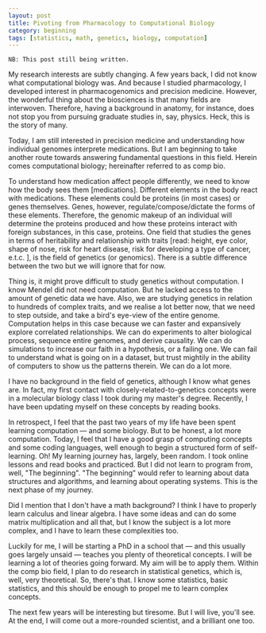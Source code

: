 ```yaml
---
layout: post
title: Pivoting from Pharmacology to Computational Biology
category: beginning
tags: [statistics, math, genetics, biology, computation]
---
```


`NB: This post still being written.`

My research interests are subtly changing. A few years back, I did not know what computational biology was. And because I studied pharmacology, I developed interest in pharmacogenomics and precision medicine. However, the wonderful thing about the biosciences is that many fields are interwoven. Therefore, having a background in anatomy, for instance, does not stop you from pursuing graduate studies in, say, physics. Heck, this is the story of many. 

Today, I am still interested in precision medicine and understanding how individual genomes interprete medications. But I am beginning to take another route towards answering fundamental questions in this field. Herein comes computational biology; hereinafter referred to as comp bio. 

To understand how medication affect people differently, we need to know how the body sees them \[medications\]. Different elements in the body react with medications. These elements could be proteins (in most cases) or genes themselves. Genes, however, regulate/compose/dictate the forms of these elements. Therefore, the genomic makeup of an individual will determine the proteins produced and how these proteins interact with foreign substances, in this case, proteins. One field that studies the genes in terms of heritability and relationship with traits \[read: height, eye color, shape of nose, risk for heart disease, risk for developing a type of cancer, e.t.c. \], is the field of genetics \(or genomics\). There is a subtle difference between the two but we will ignore that for now. 

Thing is, it might prove difficult to study genetics without computation. I know Mendel did not need computation. But he lacked access to the amount of genetic data we have. Also, we are studying genetics in relation to hundreds of complex traits, and we realise a lot better now, that we need to step outside, and take a bird's eye-view of the entire genome. Computation helps in this case because we can faster and expansively explore correlated relationships. We can do experiments to alter biological process, sequence entire genomes, and derive causality. We can do simulations to increase our faith in a hypothesis, or a failing one. We can fail to understand what is going on in a dataset, but trust mightily in the ability of computers to show us the patterns therein. We can do a lot more. 

I have no background in the field of genetics, although I know what genes are. In fact, my first contact with closely-related-to-genetics concepts were in a molecular biology class I took during my master's degree. Recently, I have been updating myself on these concepts by reading books. 

In retrospect, I feel that the past two years of my life have been spent learning computation &mdash; and some biology. But to be honest, a lot more computation. Today, I feel that I have a good grasp of computing concepts and some coding languages, well enough to begin a structured form of self-learning. Oh! My learning journey has, largely, been random. I took online lessons and read books and practiced. But I did not learn to program from, well, "The beginning". "The beginning" would refer to learning about data structures and algorithms, and learning about operating systems. This is the next phase of my journey. 

Did I mention that I don't have a math background? I think I have to properly learn calculus and linear algebra. I have some ideas and can do some matrix multiplication and all that, but I know the subject is a lot more complex, and I have to learn these complexities too. 

Luckily for me, I will be starting a PhD in a school that &mdash; and this usually goes largely unsaid &mdash; teaches you plenty of theoretical concepts. I will be learning a lot of theories going forward. My aim will be to apply them. Within the comp bio field, I plan to do research in statistical genetics, which is, well, very theoretical. So, there's that. I know some statistics, basic statistics, and this should be enough to propel me to learn complex concepts. 

The next few years will be interesting but tiresome. But I will live, you'll see. At the end, I will come out a more-rounded scientist, and a brilliant one too.  





